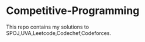 # Competitive-Programming

This repo contains my solutions to SPOJ,UVA,Leetcode,Codechef,Codeforces.